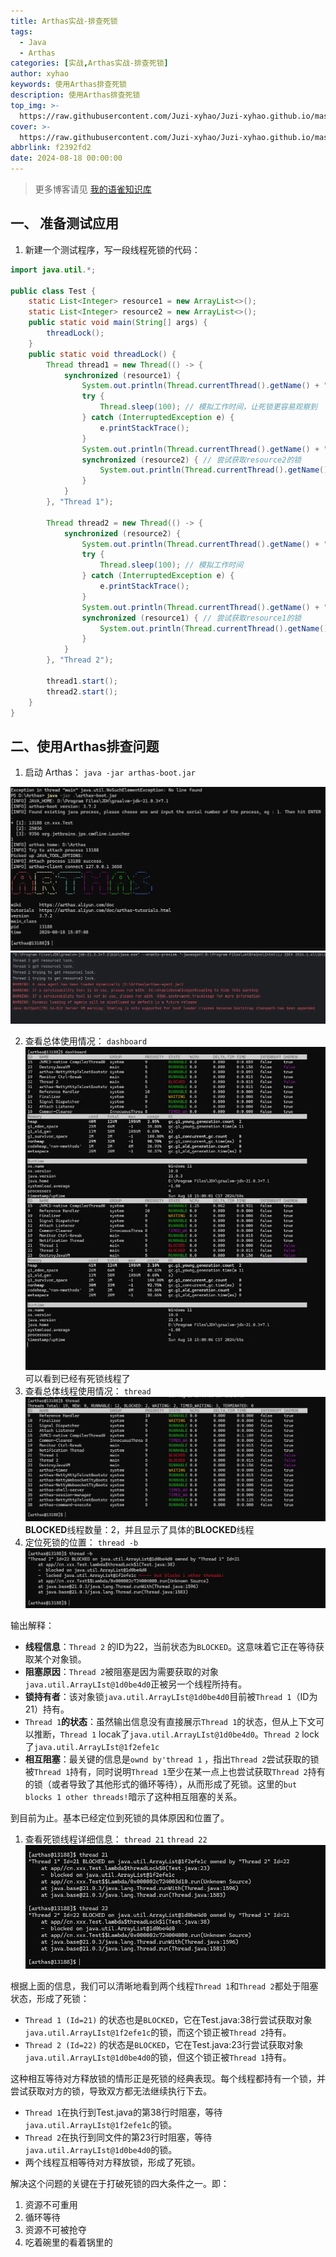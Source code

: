 ```yaml
---
title: Arthas实战-排查死锁
tags:
  - Java
  - Arthas
categories: [实战,Arthas实战-排查死锁]
author: xyhao
keywords: 使用Arthas排查死锁
description: 使用Arthas排查死锁
top_img: >-
  https://raw.githubusercontent.com/Juzi-xyhao/Juzi-xyhao.github.io/master/assets/articleCover/2024-08-01-arthas.png
cover: >-
  https://raw.githubusercontent.com/Juzi-xyhao/Juzi-xyhao.github.io/master/assets/articleCover/2024-08-01-arthas.png
abbrlink: f2392fd2
date: 2024-08-18 00:00:00
---
```





> 更多博客请见 [我的语雀知识库](https://www.yuque.com/u41117719/xd1qgc)

## 一、 准备测试应用
1. 新建一个测试程序，写一段线程死锁的代码：


```java
import java.util.*;

public class Test {
    static List<Integer> resource1 = new ArrayList<>();
    static List<Integer> resource2 = new ArrayList<>();
    public static void main(String[] args) {
        threadLock();
    }
    public static void threadLock() {
        Thread thread1 = new Thread(() -> {
            synchronized (resource1) {
                System.out.println(Thread.currentThread().getName() + " got resource1 lock.");
                try {
                    Thread.sleep(100); // 模拟工作时间，让死锁更容易观察到
                } catch (InterruptedException e) {
                    e.printStackTrace();
                }
                System.out.println(Thread.currentThread().getName() + " trying to get resource2 lock.");
                synchronized (resource2) { // 尝试获取resource2的锁
                    System.out.println(Thread.currentThread().getName() + " got resource2 lock.");
                }
            }
        }, "Thread 1");

        Thread thread2 = new Thread(() -> {
            synchronized (resource2) {
                System.out.println(Thread.currentThread().getName() + " got resource2 lock.");
                try {
                    Thread.sleep(100); // 模拟工作时间
                } catch (InterruptedException e) {
                    e.printStackTrace();
                }
                System.out.println(Thread.currentThread().getName() + " trying to get resource1 lock.");
                synchronized (resource1) { // 尝试获取resource1的锁
                    System.out.println(Thread.currentThread().getName() + " got resource1 lock.");
                }
            }
        }, "Thread 2");

        thread1.start();
        thread2.start();
    }
}
```


## 二、使用Arthas排查问题

1. 启动 Arthas：
`java -jar arthas-boot.jar`

![image.png](https://raw.githubusercontent.com/Juzi-xyhao/Juzi-xyhao.github.io/master/assets/articleSource/2024-08-18-Arthas/img.png)
![image.png](https://raw.githubusercontent.com/Juzi-xyhao/Juzi-xyhao.github.io/master/assets/articleSource/2024-08-18-Arthas/img_1.png)

2. 查看总体使用情况：
`dashboard`![image.png](https://raw.githubusercontent.com/Juzi-xyhao/Juzi-xyhao.github.io/master/assets/articleSource/2024-08-18-Arthas/img_2.png)
可以看到已经有死锁线程了
3. 查看总体线程使用情况：
`thread`![image.png](https://raw.githubusercontent.com/Juzi-xyhao/Juzi-xyhao.github.io/master/assets/articleSource/2024-08-18-Arthas/img_3.png)**BLOCKED**线程数量：2，并且显示了具体的**BLOCKED**线程
4. 定位死锁的位置：
`thread -b`![image.png](https://raw.githubusercontent.com/Juzi-xyhao/Juzi-xyhao.github.io/master/assets/articleSource/2024-08-18-Arthas/img_4.png)

输出解释：

- **线程信息**：`Thread 2` 的ID为22，当前状态为`BLOCKED`。这意味着它正在等待获取某个对象锁。
- **阻塞原因**：`Thread 2`被阻塞是因为需要获取的对象`java.util.ArrayLIst@1d0be4d0`正被另一个线程所持有。
- **锁持有者**：该对象锁`java.util.ArrayLIst@1d0be4d0`目前被`Thread 1`（ID为21）持有。
- `Thread 1`**的状态**：虽然输出信息没有直接展示`Thread 1`的状态，但从上下文可以推断，`Thread 1` locak了`java.util.ArrayLIst@1d0be4d0`。`Thread 2` lock了`java.util.ArrayLIst@1f2efe1c`
- **相互阻塞**：最关键的信息是`ownd by'thread 1` ，指出`Thread 2`尝试获取的锁被`Thread 1`持有，同时说明`Thread 1`至少在某一点上也尝试获取`Thread 2`持有的锁（或者导致了其他形式的循环等待），从而形成了死锁。这里的`but blocks 1 other threads!`暗示了这种相互阻塞的关系。

到目前为止。基本已经定位到死锁的具体原因和位置了。

1. 查看死锁线程详细信息：
`thread 21`
`thread 22`![image.png](https://raw.githubusercontent.com/Juzi-xyhao/Juzi-xyhao.github.io/master/assets/articleSource/2024-08-18-Arthas/img_5.png)

根据上面的信息，我们可以清晰地看到两个线程`Thread 1`和`Thread 2`都处于阻塞状态，形成了死锁：

- `Thread 1 (Id=21)` 的状态也是`BLOCKED`，它在Test.java:38行尝试获取对象`java.util.ArrayLIst@1f2efe1c`的锁，而这个锁正被`Thread 2`持有。
- `Thread 2 (Id=22)` 的状态是`BLOCKED`，它在Test.java:23行尝试获取对象`java.util.ArrayLIst@1d0be4d0`的锁，但这个锁正被`Thread 1`持有。

这种相互等待对方释放锁的情形正是死锁的经典表现。每个线程都持有一个锁，并尝试获取对方的锁，导致双方都无法继续执行下去。

- `Thread 1`在执行到Test.java的第38行时阻塞，等待`java.util.ArrayLIst@1f2efe1c`的锁。
- `Thread 2`在执行到同文件的第23行时阻塞，等待`java.util.ArrayLIst@1d0be4d0`的锁。
- 两个线程互相等待对方释放锁，形成了死锁。

解决这个问题的关键在于打破死锁的四大条件之一。即：

1. 资源不可重用
2. 循环等待
3. 资源不可被抢夺
4. 吃着碗里的看着锅里的
